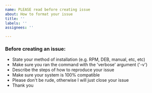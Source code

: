 ```yaml
---
name: PLEASE read before creating issue
about: How to format your issue
title: ''
labels: ''
assignees: ''

---
```


### **Before creating an issue:**
* State your method of installation (e.g. RPM, DEB, manual, etc, etc)
* Make sure you ran the command with the 'verbose' argument ('-v')
* Describe the steps of how to reproduce your issue
* Make sure your system is 100% compatible
* Please don't be rude, otherwise I will just close your issue
* Thank you
